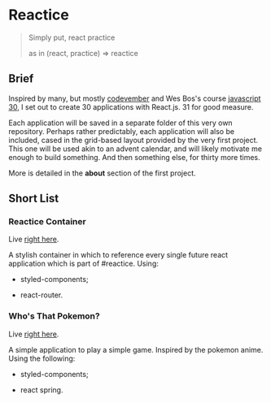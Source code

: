 # Reactice

> Simply put, react practice
>
> as in
> (react, practice) => reactice

## Brief

Inspired by many, but mostly [codevember](http://codevember.xyz/) and Wes Bos's course [javascript 30](https://javascript30.com/), I set out to create 30 applications with React.js. 31 for good measure.

Each application will be saved in a separate folder of this very own repository. Perhaps rather predictably, each application will also be included, cased in the grid-based layout provided by the very first project. This one will be used akin to an advent calendar, and will likely motivate me enough to build something. And then something else, for thirty more times.

More is detailed in the **about** section of the first project.

## Short List

### Reactice Container

Live [right here](https://codepen.io/borntofrappe/full/NELLxG/).

A stylish container in which to reference every single future react application which is part of #reactice. Using:

- styled-components;

- react-router.

### Who's That Pokemon?

Live [right here](https://codepen.io/borntofrappe/pen/GwYLRw).

A simple application to play a simple game. Inspired by the pokemon anime. Using the following:

- styled-components;

- react spring.